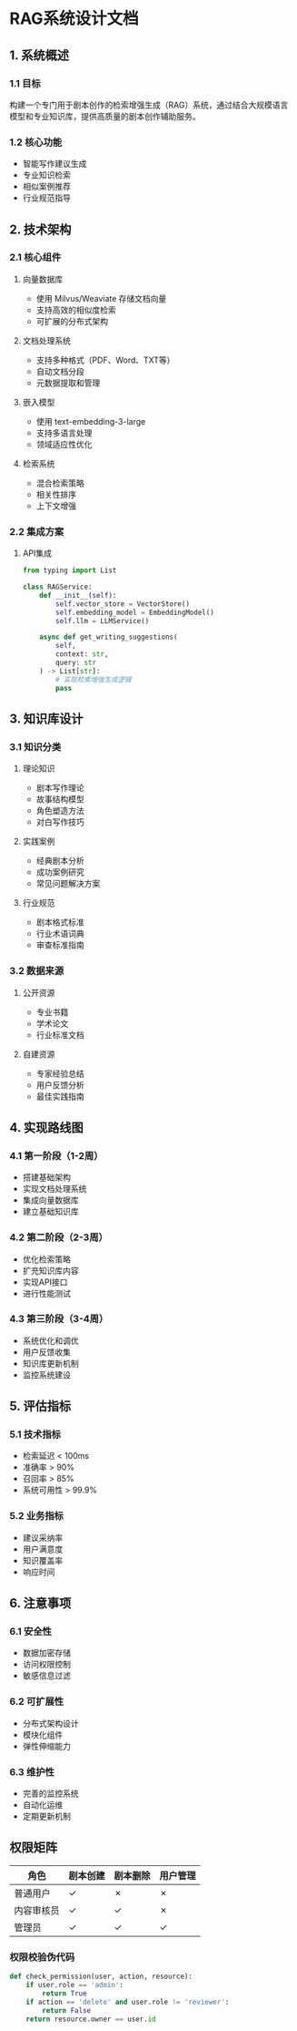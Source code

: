 # RAG系统设计文档

## 1. 系统概述

### 1.1 目标
构建一个专门用于剧本创作的检索增强生成（RAG）系统，通过结合大规模语言模型和专业知识库，提供高质量的剧本创作辅助服务。

### 1.2 核心功能
- 智能写作建议生成
- 专业知识检索
- 相似案例推荐
- 行业规范指导

## 2. 技术架构

### 2.1 核心组件
1. 向量数据库
   - 使用 Milvus/Weaviate 存储文档向量
   - 支持高效的相似度检索
   - 可扩展的分布式架构

2. 文档处理系统
   - 支持多种格式（PDF、Word、TXT等）
   - 自动文档分段
   - 元数据提取和管理

3. 嵌入模型
   - 使用 text-embedding-3-large
   - 支持多语言处理
   - 领域适应性优化

4. 检索系统
   - 混合检索策略
   - 相关性排序
   - 上下文增强

### 2.2 集成方案
1. API集成
   ```python
   from typing import List
   
   class RAGService:
       def __init__(self):
           self.vector_store = VectorStore()
           self.embedding_model = EmbeddingModel()
           self.llm = LLMService()
   
       async def get_writing_suggestions(
           self,
           context: str,
           query: str
       ) -> List[str]:
           # 实现检索增强生成逻辑
           pass
   ```

## 3. 知识库设计

### 3.1 知识分类
1. 理论知识
   - 剧本写作理论
   - 故事结构模型
   - 角色塑造方法
   - 对白写作技巧

2. 实践案例
   - 经典剧本分析
   - 成功案例研究
   - 常见问题解决方案

3. 行业规范
   - 剧本格式标准
   - 行业术语词典
   - 审查标准指南

### 3.2 数据来源
1. 公开资源
   - 专业书籍
   - 学术论文
   - 行业标准文档

2. 自建资源
   - 专家经验总结
   - 用户反馈分析
   - 最佳实践指南

## 4. 实现路线图

### 4.1 第一阶段（1-2周）
- 搭建基础架构
- 实现文档处理系统
- 集成向量数据库
- 建立基础知识库

### 4.2 第二阶段（2-3周）
- 优化检索策略
- 扩充知识库内容
- 实现API接口
- 进行性能测试

### 4.3 第三阶段（3-4周）
- 系统优化和调优
- 用户反馈收集
- 知识库更新机制
- 监控系统建设

## 5. 评估指标

### 5.1 技术指标
- 检索延迟 < 100ms
- 准确率 > 90%
- 召回率 > 85%
- 系统可用性 > 99.9%

### 5.2 业务指标
- 建议采纳率
- 用户满意度
- 知识覆盖率
- 响应时间

## 6. 注意事项

### 6.1 安全性
- 数据加密存储
- 访问权限控制
- 敏感信息过滤

### 6.2 可扩展性
- 分布式架构设计
- 模块化组件
- 弹性伸缩能力

### 6.3 维护性
- 完善的监控系统
- 自动化运维
- 定期更新机制

## 权限矩阵
| 角色          | 剧本创建 | 剧本删除 | 用户管理 |
|---------------|----------|----------|----------|
| 普通用户      | ✓        | ✗        | ✗        |
| 内容审核员    | ✓        | ✓        | ✗        |
| 管理员        | ✓        | ✓        | ✓        |

### 权限校验伪代码
```python
def check_permission(user, action, resource):
    if user.role == 'admin':
        return True
    if action == 'delete' and user.role != 'reviewer':
        return False
    return resource.owner == user.id
``` 